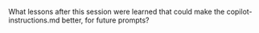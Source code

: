 What lessons after this session were learned that could make the copilot-instructions.md better, for future prompts?